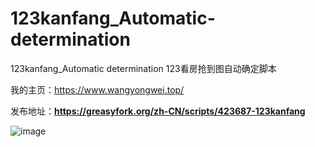 # 123kanfang_Automatic-determination
123kanfang_Automatic determination
123看房抢到图自动确定脚本

我的主页：https://www.wangyongwei.top/

发布地址：**https://greasyfork.org/zh-CN/scripts/423687-123kanfang**

![image](https://www.wangyongwei.top/wp-content/uploads/2021/03/QQ截图20210323163516.jpg)
